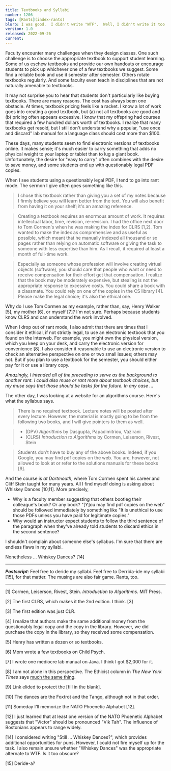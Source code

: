 ```yaml
---
title: Textbooks and Syllabi
number: 1206
tags: [Rants](index-rants)
blurb: I was good.  I didn't write "WTF".  Well, I didn't write it too many times.
version: 1.0
released: 2022-09-26
current: 
---
```

Faculty encounter many challenges when they design classes.  One
such challenge is to choose the appropriate textbook to support
student learning.  Some of us eschew textbooks and provide our own
handouts or encourage students to pick up whichever one of a few
textbooks we suggest.  Some find a reliable book and use it semester
after semester.  Others rotate textbooks regularly.  And some faculty
even teach in disciplines that are not naturally amenable to
textbooks.

It may not surprise you to hear that students don't particularly
like buying textbooks.  There are many reasons.  The cost has always
been one obstacle.  At times, textbook pricing feels like a racket.
I know a lot of work goes into creating a good textbook, but (a)
not all textbooks are good and (b) pricing often appears excessive.
I know that my offspring had courses that required a few hundred
dollars worth of textbooks.  I realize that many textbooks get
resold, but I still don't understand why a popular, "use once and
discard" lab manual for a language class should cost more than $100.

These days, many students seem to find electronic versions of
textbooks online.  It makes sense; it's much easier to carry 
something that adds no physical weight to your laptop or tablet
than to lug a giant book.  Unfortunately, the desire for "easy to
carry" often combines with the desire to save money, and some
students end up with questionably legal PDF copies.

When I see students using a questionably legal PDF, I tend to go
into rant mode.  The sermon I give often goes something like this.

> I chose this textbook rather than giving you a set of my notes
because I firmly believe you will learn better from the text.  You
will also benefit from having it on your shelf; it's an amazing
reference.

> Creating a textbook requires an enormous amount of work.  It
requires intellectual labor, time, revision, re-revision.  I had
the office next door to Tom Cormen's when he was making the index
for CLRS [1,2].  Tom wanted to make the index as comprehensive and
as useful as possible, which meant that he manually indexed all
thousand or so pages rather than relying on automatic software or
giving the task to someone with less expertise than him.  As I
recall, it required at least a month of full-time work.

> Especially as someone whose profession will involve creating
virtual objects (software), you should care that people who want
or need to receive compensation for their effort get that compensation.  I
realize that the book may be moderately expensive, but stealing is
not the appropriate response to excessive costs.  You could share
a book with a classmate.  You could rely on one of the copies in
the CS library [4].  Please make the legal choice; it's also the
ethical one.

Why do I use Tom Cormen as my example, rather than, say, Henry
Walker [5], my mother [6], or myself [7]?  I'm not sure.  Perhaps
because students know CLRS and can understand the work involved.

When I drop out of rant mode, I also admit that there are times
that I consider it ethical, if not strictly legal, to use an
electronic textbook that you found on the Interweb.  For example,
you might own the physical version, which you keep on your desk,
and carry the electronic version for convenience [8].  I
also consider it reasonable to use an electronic version to check
an alternative perspective on one or two small issues; others may not.
But if you plan to use a textbook for the semester, you should
either pay for it or use a library copy.

_Amazingly, I intended all of the preceding to serve as the background
to another rant.  I could also muse or rant more about textbook
choices, but my muse says that those should be tasks for the future.
In any case ..._

The other day, I was looking at a website for an algorithms course.
Here's what the syllabus says.

> There is no required textbook. Lecture notes will be posted after every lecture. However, the material is mostly going to be from the following two books, and I will give pointers to them as well.

> * (DPV) _Algorithms_ by Dasgupta, Papadimitriou, Vazirani
> * (CLRS) _Introduction to Algorithms_ by Cormen, Leiserson, Rivest, Stein

> Students don't have to buy any of the above books. Indeed, if you Google, you may find pdf copies on the web. You are, however, not allowed to look at or refer to the solutions manuals for these books [9].

And the course is *at Dartmouth*, where Tom Cormen spent his career and
Cliff Stein taught for many years.  All I find myself doing is asking
about Whiskey Dances [10,11].  More precisely,

* Why is a faculty member suggesting that others bootleg their colleague's 
  book?  Or any book?  "[Y]ou may find pdf copies on the web" should
  be followed immediately by something like "It is unethical
  to use those PDFs unless you have paid for legitimate copies."
* Why would an instructor expect students to follow the third
  sentence of the paragraph when they've already told students to
  discard ethics in the second sentence?

I shouldn't complain about someone else's syllabus.  I'm sure that
there are endless flaws in my syllabi.  

Nonetheless ...  Whiskey Dances? [14]

---

**_Postscript_**: Feel free to deride my syllabi.  Feel free to
Derrida-ide my syllabi [15], for that matter.  The musings are also fair
game.  Rants, too.

---

[1] Cormen, Leiserson, Rivest, Stein.  _Introduction to Algorithms_.  MIT Press.

[2] The first CLRS, which makes it the 2nd edition. I think. [3]

[3] The first edition was just CLR.

[4] I realize that authors make the same additional money from
the questionably legal copy and the copy in the library. However,
we did purchase the copy in the library, so they received some
compensation.

[5] Henry has written a dozen or so textbooks.

[6] Mom wrote a few textbooks on Child Psych.

[7] I wrote one mediocre lab manual on Java.  I think I got $2,000
for it.

[8] I am not alone in this perspective.  The Ethicist column in
_The New York Times_ says [much the same thing](https://www.nytimes.com/2010/04/04/magazine/04FOB-ethicist-t.html).

[9] Link elided to protect the [fill in the blank].

[10] The dances are the Foxtrot and the Tango, although not in that order.

[11] Someday I'll memorize the NATO Phoenetic Alphabet [12].

[12] I just learned that at least one version of the NATO Phoenetic Alphabet suggests that "Victor" should be pronounced "Vik Tah".  The influence of Bostonians appears to range widely.

[14] I considered writing "Still ... Whiskey Dances?", which provides
additional opportunities for puns.  However, I could not fire myself
up for the task.  I also remain unsure whether "Whiskey Dances" was
the appropriate alternate to WTF.  Is it too obscure?

[15] Deride-a?
